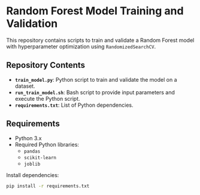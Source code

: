 # Random Forest Model Training and Validation

This repository contains scripts to train and validate a Random Forest model with hyperparameter optimization using `RandomizedSearchCV`.

## Repository Contents

- **`train_model.py`**: Python script to train and validate the model on a dataset.
- **`run_train_model.sh`**: Bash script to provide input parameters and execute the Python script.
- **`requirements.txt`**: List of Python dependencies.

## Requirements

- Python 3.x
- Required Python libraries:
  - `pandas`
  - `scikit-learn`
  - `joblib`

Install dependencies:
```bash
pip install -r requirements.txt
